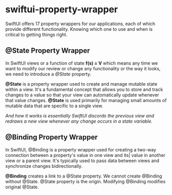 # swiftui-property-wrapper

SwiftUI offers 17 property wrappers for our applications, each of which provide different functionality. Knowing which one to use and when is critical to getting things right.

## @State Property Wrapper

In SwiftUI views or a function of state **f(s) = V**  which means any time we want to modify our review or change any functionality or the way it looks, we need to introduce a *@State* property.

**@State** is a property wrapper used to create and manage mutable state within a view. It's a fundamental concept that allows you to store and track changes to a value so that your view can automatically update whenever that value changes.
**@State** is used primarily for managing small amounts of mutable data that are specific to a single view.

*And how it works is essentially SwiftUI discords the previous view and redraws a new view whenever any change occurs in a state variable.*

## @Binding Property Wrapper

In SwiftUI, @Binding is a property wrapper used for creating a two-way connection between a property's value in one view and its| value in another view or a parent view. It's typically used to pass data between views and synchronize changes bidirectionally.

**@Binding** creates a link to a @State property. We cannot create @Binding without @State.
@State property is the origin. Modifying @Binding modifies original @State.
